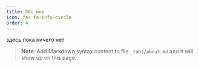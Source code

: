 ```yaml
---
title: Обо мне
icon: fas fa-info-circle
order: 4
---
```


здесь пока ничего нет
> **Note**: Add Markdown syntax content to file `_tabs/about.md` and it will show up on this page.
